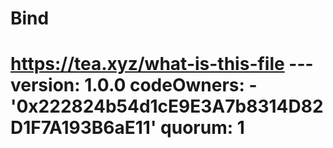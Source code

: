 # Bind
# https://tea.xyz/what-is-this-file --- version: 1.0.0 codeOwners:   - '0x222824b54d1cE9E3A7b8314D82D1F7A193B6aE11' quorum: 1
